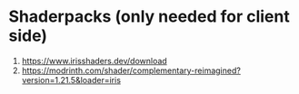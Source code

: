 # Shaderpacks (only needed for client side)
1. https://www.irisshaders.dev/download
1. https://modrinth.com/shader/complementary-reimagined?version=1.21.5&loader=iris
